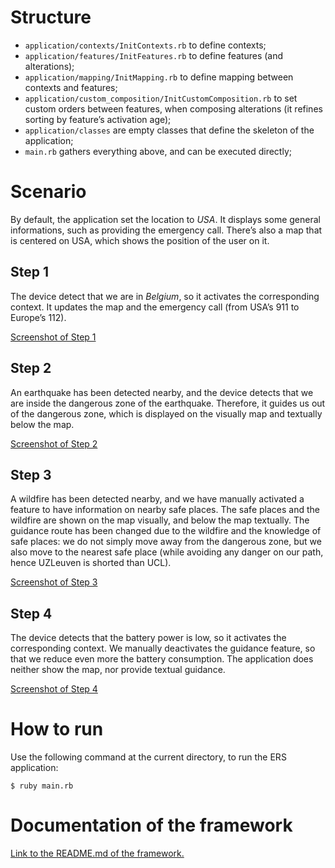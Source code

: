 
# Structure

* ```application/contexts/InitContexts.rb``` to define contexts;
* ```application/features/InitFeatures.rb``` to define features (and alterations);
* ```application/mapping/InitMapping.rb``` to define mapping between contexts and features;
* ```application/custom_composition/InitCustomComposition.rb``` to set custom orders between features, when composing alterations (it refines sorting by feature’s activation age);
* ```application/classes``` are empty classes that define the skeleton of the application;
* ```main.rb``` gathers everything above, and can be executed directly;

# Scenario

By default, the application set the location to *USA*. It displays some general informations, such as providing the emergency call. There’s also a map that is centered on USA, which shows the position of the user on it.

## Step 1

The device detect that we are in *Belgium*, so it activates the corresponding context. It updates the map and the emergency call (from USA’s 911 to Europe’s 112).

[Screenshot of Step 1](screenshots/step1.png)

## Step 2

An earthquake has been detected nearby, and the device detects that we are inside the dangerous zone of the earthquake. Therefore, it guides us out of the dangerous zone, which is displayed on the visually map and textually below the map.

[Screenshot of Step 2](screenshots/step2.png)

## Step 3

A wildfire has been detected nearby, and we have manually activated a feature to have information on nearby safe places. The safe places and the wildfire are shown on the map visually, and below the map textually. The guidance route has been changed due to the wildfire and the knowledge of safe places: we do not simply move away from the dangerous zone, but we also move to the nearest safe place (while avoiding any danger on our path, hence UZLeuven is shorted than UCL).

[Screenshot of Step 3](screenshots/step3.png)

## Step 4

The device detects that the battery power is low, so it activates the corresponding context. We manually deactivates the guidance feature, so that we reduce even more the battery consumption. The application does neither show the map, nor provide textual guidance.

[Screenshot of Step 4](screenshots/step4.png)


# How to run

Use the following command at the current directory, to run the ERS application:

```
$ ruby main.rb
```

# Documentation of the framework

[Link to the README.md of the framework.](../framework/README.md)